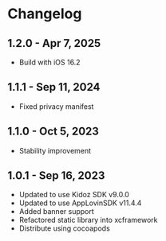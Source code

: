 # Changelog

## 1.2.0 - Apr 7, 2025

* Build with iOS 16.2

## 1.1.1 - Sep 11, 2024

* Fixed privacy manifest

## 1.1.0 - Oct 5, 2023

* Stability improvement

## 1.0.1 - Sep 16, 2023

* Updated to use Kidoz SDK v9.0.0
* Updated to use AppLovinSDK v11.4.4
* Added banner support
* Refactored static library into xcframework
* Distribute using cocoapods
